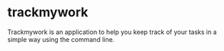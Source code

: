 # trackmywork
Trackmywork is an application to help you keep track of your tasks in a simple way using the command line.
